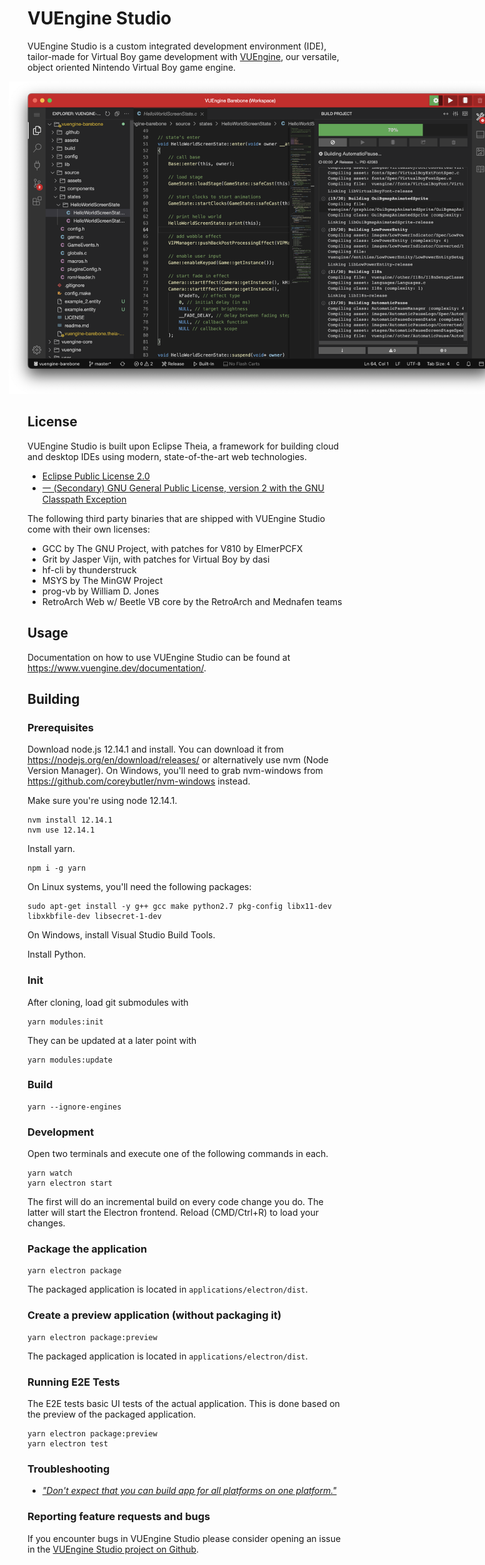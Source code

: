 # VUEngine Studio

VUEngine Studio is a custom integrated development environment (IDE), tailor-made for Virtual Boy game development with [VUEngine](https://github.com/VUEngine/VUEngine-Core), our versatile, object oriented Nintendo Virtual Boy game engine.

<img src="VUEngine-Studio.png?raw=true" style="max-width:800px;margin-left:-30px;">


## License

VUEngine Studio is built upon Eclipse Theia, a framework for building cloud and desktop IDEs using modern, state-of-the-art web technologies.

- [Eclipse Public License 2.0](LICENSE)
- [一 (Secondary) GNU General Public License, version 2 with the GNU Classpath Exception](LICENSE)

The following third party binaries that are shipped with VUEngine Studio come with their own licenses: 

- GCC by The GNU Project, with patches for V810 by ElmerPCFX
- Grit by Jasper Vijn, with patches for Virtual Boy by dasi
- hf-cli by thunderstruck
- MSYS by The MinGW Project
- prog-vb by William D. Jones
- RetroArch Web w/ Beetle VB core by the RetroArch and Mednafen teams


## Usage

Documentation on how to use VUEngine Studio can be found at https://www.vuengine.dev/documentation/.


## Building

### Prerequisites

Download node.js 12.14.1 and install. You can download it from https://nodejs.org/en/download/releases/ or alternatively use nvm (Node Version Manager). On Windows, you'll need to grab nvm-windows from https://github.com/coreybutler/nvm-windows instead.

Make sure you're using node 12.14.1.

    nvm install 12.14.1
    nvm use 12.14.1

Install yarn.

    npm i -g yarn

On Linux systems, you'll need the following packages:

    sudo apt-get install -y g++ gcc make python2.7 pkg-config libx11-dev libxkbfile-dev libsecret-1-dev

On Windows, install Visual Studio Build Tools.

Install Python.


### Init

After cloning, load git submodules with

    yarn modules:init

They can be updated at a later point with

    yarn modules:update


### Build

    yarn --ignore-engines


### Development

Open two terminals and execute one of the following commands in each.

    yarn watch
    yarn electron start

The first will do an incremental build on every code change you do. The latter will start the Electron frontend. Reload (CMD/Ctrl+R) to load your changes.


### Package the application

    yarn electron package

The packaged application is located in `applications/electron/dist`.


### Create a preview application (without packaging it)

    yarn electron package:preview

The packaged application is located in `applications/electron/dist`.


### Running E2E Tests

The E2E tests basic UI tests of the actual application.
This is done based on the preview of the packaged application.

    yarn electron package:preview
    yarn electron test


### Troubleshooting

- [_"Don't expect that you can build app for all platforms on one platform."_](https://www.electron.build/multi-platform-build)


### Reporting feature requests and bugs

If you encounter bugs in VUEngine Studio please consider opening an issue in the [VUEngine Studio project on Github](https://github.com/VUEngine/VUEngine-Studio/issues/new/choose).
